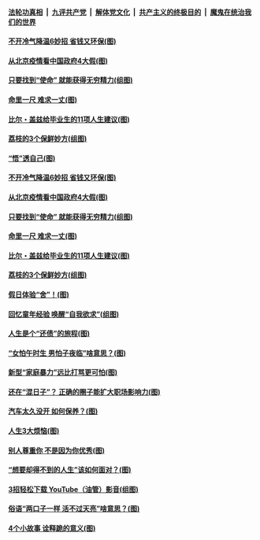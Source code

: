 ####  [法轮功真相](../../../../basic/blob/master/README.md?t=06230431) &nbsp;|&nbsp; [九评共产党](../../../../9ping.md/blob/master/README.md?t=06230431) &nbsp;|&nbsp; [解体党文化](../../../../jtdwh.md/blob/master/README.md?t=06230431)  &nbsp;|&nbsp; [共产主义的终极目的](../../../../gczydzjmd.md/blob/master/README.md?t=06230431) &nbsp;|&nbsp; [魔鬼在统治我们的世界](../../../../mgztzwmdsj.md/blob/master/README.md?t=06230431) 

#### [不开冷气降温6妙招 省钱又环保(图)](../pages/p8/937329.md?t=06230431) 

#### [从北京疫情看中国政府4大假(图)](../pages/p8/937196.md?t=06230431) 

#### [只要找到“使命” 就能获得无穷精力(组图)](../pages/p8/937159.md?t=06230431) 

#### [命里一尺 难求一丈(图)](../pages/p8/936782.md?t=06230431) 

#### [比尔・盖兹给毕业生的11项人生建议(图)](../pages/p8/936231.md?t=06230431) 

#### [荔枝的3个保鲜妙方(组图)](../pages/p8/936950.md?t=06230431) 

#### [“悟”透自己(图)](../pages/p8/936972.md?t=06230431) 

#### [不开冷气降温6妙招 省钱又环保(图)](../pages/p8/937329.md?t=06230431) 

#### [从北京疫情看中国政府4大假(图)](../pages/p8/937196.md?t=06230431) 

#### [只要找到“使命” 就能获得无穷精力(组图)](../pages/p8/937159.md?t=06230431) 

#### [命里一尺 难求一丈(图)](../pages/p8/936782.md?t=06230431) 

#### [比尔・盖兹给毕业生的11项人生建议(图)](../pages/p8/936231.md?t=06230431) 

#### [荔枝的3个保鲜妙方(组图)](../pages/p8/936950.md?t=06230431) 

#### [假日体验“舍”！(图)](../pages/p8/937183.md?t=06230431) 

#### [回忆童年经验 唤醒“自我欲求”(组图)](../pages/p8/937082.md?t=06230431) 

#### [人生是个“还债”的旅程(图)](../pages/p8/936768.md?t=06230431) 

#### [“女怕午时生 男怕子夜临”啥意思？(图)](../pages/p8/937081.md?t=06230431) 

#### [新型“家庭暴力”远比打骂更可怕(图)](../pages/p8/936230.md?t=06230431) 

#### [还在“混日子”？ 正确的圈子能扩大职场影响力(图)](../pages/p8/937049.md?t=06230431) 

#### [汽车太久没开 如何保养？(图)](../pages/p8/937035.md?t=06230431) 

#### [人生3大烦恼(图)](../pages/p8/936959.md?t=06230431) 

#### [别人尊重你 不是因为你优秀(图)](../pages/p8/936253.md?t=06230431) 

#### [“想要却得不到的人生”该如何面对？(图)](../pages/p8/936933.md?t=06230431) 

#### [3招轻松下载 YouTube（油管）影音(组图)](../pages/p8/936922.md?t=06230431) 

#### [俗语“两口子一样 活不过天亮”啥意思？(图)](../pages/p8/936917.md?t=06230431) 

#### [4个小故事 诠释跪的意义(图)](../pages/p8/936353.md?t=06230431) 

